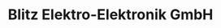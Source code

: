---
title: "Blitz Elektro-Elektronik GmbH"
url: /eisenach/blitz-elektro-elektronik-gmbh/
shop: Elektronik
---